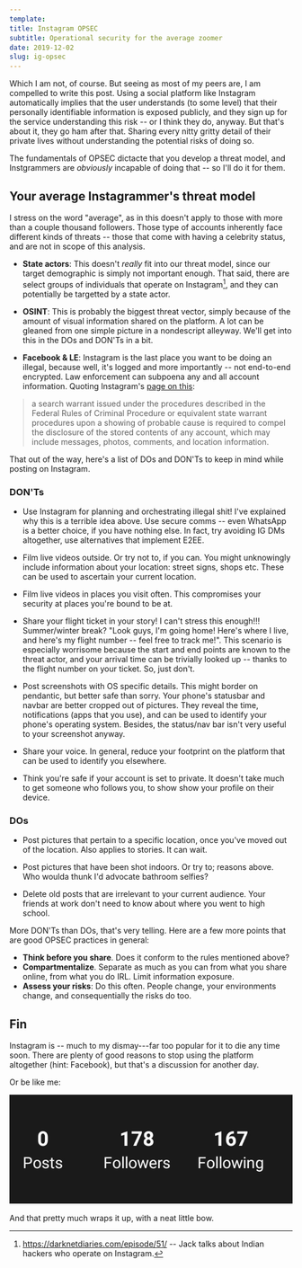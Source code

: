 ```yaml
---
template:
title: Instagram OPSEC
subtitle: Operational security for the average zoomer
date: 2019-12-02
slug: ig-opsec
---
```


Which I am not, of course. But seeing as most of my peers are, I am
compelled to write this post. Using a social platform like Instagram
automatically implies that the user understands (to some level) that
their personally identifiable information is exposed publicly, and they
sign up for the service understanding this risk -- or I think they do,
anyway. But that's about it, they go ham after that. Sharing every nitty
gritty detail of their private lives without understanding the potential
risks of doing so.

The fundamentals of OPSEC dictacte that you develop a threat model, and
Instgrammers are _obviously_ incapable of doing that -- so I'll do it
for them. 

## Your average Instagrammer's threat model

I stress on the word "average", as in this doesn't apply to those with
more than a couple thousand followers. Those type of accounts inherently
face different kinds of threats -- those that come with having
a celebrity status, and are not in scope of this analysis.

- **State actors**: This doesn't _really_ fit into our threat model,
since our target demographic is simply not important enough. That said,
there are select groups of individuals that operate on
Instagram[^ddepisode], and they can potentially be targetted by a state
actor.

[^ddepisode]: https://darknetdiaries.com/episode/51/ -- Jack talks about Indian hackers who operate on Instagram.

- **OSINT**: This is probably the biggest threat vector, simply because
of the amount of visual information shared on the platform. A lot can be
gleaned from one simple picture in a nondescript alleyway. We'll get
into this in the DOs and DON'Ts in a bit.

- **Facebook & LE**: Instagram is the last place you want to be doing an
illegal, because well, it's logged and more importantly -- not
end-to-end encrypted. Law enforcement can subpoena any and all account
information. Quoting Instagram's 
[page on this](https://help.instagram.com/494561080557017):

>a search warrant issued under the procedures described in the Federal 
>Rules of Criminal Procedure or equivalent state warrant procedures 
>upon a showing of probable cause is required to compel the disclosure 
>of the stored contents of any account, which may include messages, 
>photos, comments, and location information.

That out of the way, here's a list of DOs and DON'Ts to keep in mind
while posting on Instagram.

### DON'Ts

- Use Instagram for planning and orchestrating illegal shit! I've
explained why this is a terrible idea above. Use secure comms -- even
WhatsApp is a better choice, if you have nothing else. In fact, try
avoiding IG DMs altogether, use alternatives that implement E2EE.

- Film live videos outside. Or try not to, if you can. You might
unknowingly include information about your location: street signs,
shops etc. These can be used to ascertain your current location.

- Film live videos in places you visit often. This compromises your
security at places you're bound to be at.

- Share your flight ticket in your story! I can't stress this enough!!!
Summer/winter break? "Look guys, I'm going home! Here's where I live,
and here's my flight number -- feel free to track me!". This scenario is
especially worrisome because the start and end points are known to the
threat actor, and your arrival time can be trivially looked up -- thanks
to the flight number on your ticket. So, just don't.

- Post screenshots with OS specific details. This might border on
pendantic, but better safe than sorry. Your phone's statusbar and navbar 
are better cropped out of pictures. They reveal the time, notifications
(apps that you use), and can be used to identify your phone's operating
system.  Besides, the status/nav bar isn't very useful to your screenshot 
anyway.

- Share your voice. In general, reduce your footprint on the platform
that can be used to identify you elsewhere.

- Think you're safe if your account is set to private. It doesn't take
much to get someone who follows you, to show show your profile on their
device.

### DOs

- Post pictures that pertain to a specific location, once you've moved
out of the location. Also applies to stories. It can wait.

- Post pictures that have been shot indoors. Or try to; reasons above.
Who woulda thunk I'd advocate bathroom selfies?

- Delete old posts that are irrelevant to your current audience. Your
friends at work don't need to know about where you went to high school.

More DON'Ts than DOs, that's very telling. Here are a few more points
that are good OPSEC practices in general:

- **Think before you share**. Does it conform to the rules mentioned above?
- **Compartmentalize**. Separate as much as you can from what you share
online, from what you do IRL. Limit information exposure.
- **Assess your risks**: Do this often. People change, your environments
change, and consequentially the risks do too.

## Fin

Instagram is -- much to my dismay---far too popular for it to die any
time soon. There are plenty of good reasons to stop using the platform
altogether (hint: Facebook), but that's a discussion for another day.

Or be like me:

![0 posts lul](/static/img/ig.jpg)


And that pretty much wraps it up, with a neat little bow.

